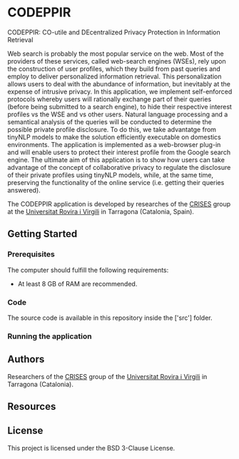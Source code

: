 # CODEPPIR
CODEPPIR: CO-utile and DEcentralized Privacy Protection in Information Retrieval

Web search is probably the most popular service on the web. Most of the providers of these services, called web-search engines (WSEs), rely upon the construction of user profiles, which they build from past queries and employ to deliver personalized information retrieval. This personalization allows users to deal with the abundance of information, but inevitably at the expense of intrusive privacy. In this application, we implement self-enforced protocols whereby users will rationally exchange part of their queries (before being submitted to a search engine), to hide their respective interest profiles vs the WSE and vs other users. Natural language processing and a semantical analysis of the queries will be conducted to determine the possible private profile disclosure. To do this, we take advantatge from tinyNLP models to make the solution efficiently executable on domestics environments. The application is implemented as a web-browser plug-in and will enable users to protect their interest profile from the Google search engine. The ultimate aim of this application is to show how users can take advantage of the concept of collaborative privacy to regulate the disclosure of their private profiles using tinyNLP models, while, at the same time, preserving the functionality of the online service (i.e. getting their queries answered).

The CODEPPIR application is developed by researches of the [CRISES](https://crises-deim.urv.cat/web/) group at the [Universitat Rovira i Virgili](http://www.urv.cat/en/) in Tarragona (Catalonia, Spain).

## Getting Started

### Prerequisites
The computer should fulfill the following requirements:
* At least 8 GB of RAM are recommended.

### Code
The source code is available in this repository inside the ['src'] folder.

### Running the application

## Authors

Researchers of the [CRISES](https://crises-deim.urv.cat/web/) group of the [Universitat Rovira i Virgili](http://www.urv.cat/en/) in Tarragona (Catalonia).

## Resources

## License

This project is licensed under the BSD 3-Clause License.
